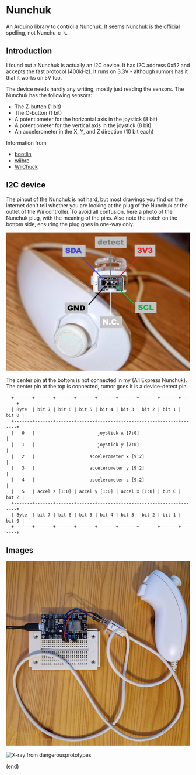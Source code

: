 # Nunchuk

An Arduino library to control a Nunchuk.
It seems [Nunchuk](https://www.nintendo.com/en-gb/Support/Wii/Usage/Nunchuk/Set-Up-and-Use-of-the-Nunchuk/Nunchuk-244185.html) 
is the official spelling, not Nunchu_c_k.


## Introduction

I found out a Nunchuk is actually an I2C device.
It has I2C address 0x52 and accepts the fast protocol (400kHz).
It runs on 3.3V - although rumors has it that it works on 5V too.

The device needs hardly any writing, mostly just reading the sensors.
The Nunchuk has the following sensors:
 - The Z-button (1 bit)
 - The C-button (1 bit)
 - A potentiometer for the horizontal axis in the joystick (8 bit) 
 - A potentiometer for the vertical axis in the joystick (8 bit) 
 - An accelerometer in the X, Y, and Z direction (10 bit each)


Information from
 - [bootlin](https://bootlin.com/labs/doc/nunchuk.pdf)
 - [wiibre](https://wiibrew.org/wiki/Wiimote/Extension_Controllers/Nunchuck)
 - [WiiChuck](https://github.com/madhephaestus/WiiChuck)


## I2C device

The pinout of the Nunchuk is not hard, but most drawings you find on the internet
don't tell whether you are looking at the plug of the Nunchuk or the outlet of the Wii controller.
To avoid all confusion, here a photo of the Nunchuk plug, with the meaning of the pins.
Also note the notch on the bottom side, ensuring the plug goes in one-way only.

![Nunchuk pinout](nunchuk-pinout.jpg)

The center pin at the bottom is not connected in my (Ali Express Nunchuk).
The center pin at the top is connected, rumor goes it is a device-detect pin.



```
  +-------+-------+-------+-------+-------+-------+-------+-------+-------+
  | Byte  | bit 7 | bit 6 | bit 5 | bit 4 | bit 3 | bit 2 | bit 1 | bit 0 |
  +-------+-------+-------+-------+-------+-------+-------+-------+-------+
  |   0   |                        joystick x [7:0]                       |
  |   1   |                        joystick y [7:0]                       |
  |   2   |                     accelerometer x [9:2]                     |
  |   3   |                     accelerometer y [9:2]                     |
  |   4   |                     accelerometer z [9:2]                     |
  |   5   | accel z [1:0] | accel y [1:0] | accel x [1:0] | but C | but Z |
  +-------+-------+-------+-------+-------+-------+-------+-------+-------+
  | Byte  | bit 7 | bit 6 | bit 5 | bit 4 | bit 3 | bit 2 | bit 1 | bit 0 |
  +-------+-------+-------+-------+-------+-------+-------+-------+-------+
```


## Images

![Wiring](wiring.jpg)

![X-ray from dangerousprototypes](http://dangerousprototypes.com/docs/images/1/14/Wii-nunchuck.jpg)

(end)
  
  
  
